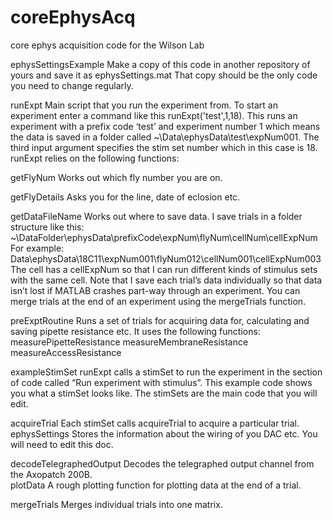 # coreEphysAcq
core ephys acquisition code for the Wilson Lab

ephysSettingsExample
  Make a copy of this code in another repository of yours and save it as ephysSettings.mat
  That copy should be the only code you need to change regularly.  

runExpt
  Main script that you run the experiment from.  To start an experiment enter a command like this runExpt('test',1,18).  This runs an experiment with a prefix code ‘test’ and experiment number 1 which means the data is saved in a folder called ~\Data\ephysData\test\expNum001.  The third input argument specifies the stim set number which in this case is 18. 
  runExpt relies on the following functions: 

getFlyNum
  Works out which fly number you are on. 

getFlyDetails
  Asks you for the line, date of eclosion etc. 

getDataFileName
  Works out where to save data.   I save trials in a folder structure like this: 
  ~\DataFolder\ephysData\prefixCode\expNum\flyNum\cellNum\cellExpNum
  For example:
  Data\ephysData\18C11\expNum001\flyNum012\cellNum001\cellExpNum003
  The cell has a cellExpNum so that I can run different kinds of stimulus sets with the same cell.  Note that I save each trial’s data individually so that data isn’t lost if MATLAB crashes part-way through an experiment. You can merge trials at the end of an experiment using the mergeTrials function. 

preExptRoutine
  Runs a set of trials for acquiring data for, calculating and saving pipette resistance etc.  It uses the following functions: 
      measurePipetteResistance
      measureMembraneResistance
      measureAccessResistance

exampleStimSet
  runExpt calls a stimSet to run the experiment in the section of code called “Run experiment with stimulus”.  This example code shows you what a stimSet looks like.  The stimSets are the main code that you will edit.  

acquireTrial
  Each stimSet calls acquireTrial to acquire a particular trial. 
  ephysSettings
  Stores the information about the wiring of you DAC etc.  You will need to edit this doc. 
  
decodeTelegraphedOutput
  Decodes the telegraphed output channel from the Axopatch 200B.  
  plotData
  A rough plotting function for plotting data at the end of a trial. 

mergeTrials
  Merges individual trials into one matrix. 
